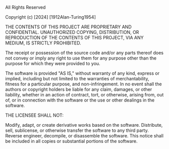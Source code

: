 All Rights Reserved

Copyright (c) [2024] [1912Alan-Turing1954]

THE CONTENTS OF THIS PROJECT ARE PROPRIETARY AND CONFIDENTIAL.
UNAUTHORIZED COPYING, DISTRIBUTION, OR REPRODUCTION OF THE CONTENTS OF THIS PROJECT, VIA ANY MEDIUM, IS STRICTLY PROHIBITED.

The receipt or possession of the source code and/or any parts thereof does not convey or imply any right to use them for any purpose other than the purpose for which they were provided to you.

The software is provided "AS IS," without warranty of any kind, express or implied, including but not limited to the warranties of merchantability, fitness for a particular purpose, and non-infringement. In no event shall the authors or copyright holders be liable for any claim, damages, or other liability, whether in an action of contract, tort, or otherwise, arising from, out of, or in connection with the software or the use or other dealings in the software.

THE LICENSEE SHALL NOT:

Modify, adapt, or create derivative works based on the software.
Distribute, sell, sublicense, or otherwise transfer the software to any third party.
Reverse engineer, decompile, or disassemble the software.
This notice shall be included in all copies or substantial portions of the software.

